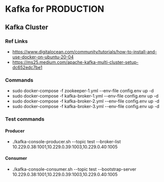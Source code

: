 # Kafka for PRODUCTION

## Kafka Cluster

### Ref Links

* https://www.digitalocean.com/community/tutorials/how-to-install-and-use-docker-on-ubuntu-20-04
* https://ms25.medium.com/apache-kafka-multi-cluster-setup-dc652edc7be1

### Commands

* sudo docker-compose -f zookeeper-1.yml --env-file config.env up -d
* sudo docker-compose -f kafka-broker-1.yml --env-file config.env up -d
* sudo docker-compose -f kafka-broker-2.yml --env-file config.env up -d
* sudo docker-compose -f kafka-broker-3.yml --env-file config.env up -d

### Test commands

#### Producer
* ./kafka-console-producer.sh --topic test --broker-list 10.229.0.38:1001,10.229.0.39:1003,10.229.0.40:1005

#### Consumer
* ./kafka-console-consumer.sh --topic test --bootstrap-server 10.229.0.38:1001,10.229.0.39:1003,10.229.0.40:1005
